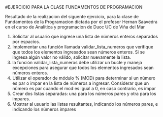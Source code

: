 #EJERCICIO PARA LA CLASE FUNDAMENTOS DE PROGRAMACION

Resultado de la realizacion del siguente ejercicio, para la clase de Fundamentos de la Programacion dictada por el profesor Hernan Saavedra en el curso de Analitica y programacion de Duoc UC de Viña del Mar
1.	Solicitar al usuario que ingrese una lista de números enteros separados por espacios.
2.	Implementar una función llamada validar_lista_numeros que verifique que todos los elementos ingresados sean números enteros. Si se ingresa algún valor no válido, solicitar nuevamente la lista.
3.	la función validar_lista_numeros debe utilizar un bucle y maneja excepciones para asegurar que todos los elementos ingresados sean números enteros.
4.	Utilizar el operador de módulo % (MOD) para determinar si un número es par o impar en la lista de números a ingresar. Considerar que un número es par cuando el mod es igual a 0, en caso contrario, es impar
5.	Crear dos listas separadas: una para los números pares y otra para los impares.
6.	Mostrar al usuario las listas resultantes, indicando los números pares, e indicando los números impares
